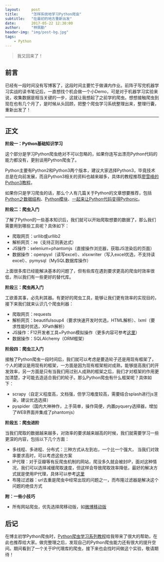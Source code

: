 ```yaml
---
layout:     post
title:      "怎样系统地学习Python爬虫"
subtitle:   "在最初的地方重新出发"
date:       2017-05-22 12:30:00
author:     "林佩勤"
header-img: "img/post-bg.jpg"
tags:
    - Python
---
```


> 我又回来了！


## 前言

已经有一段时间没有写博客了，这段时间主要忙于做课内作业。前阵子写完机器学习实战的读书笔记后，一直想找个机会做一个小Demo，可是对于机器学习实验来说，收集数据是相当关键的一步，这就让我想起了之前学的爬虫。想想接触爬虫到现在也有几个月了，是时候从头回顾，把整个爬虫学习系统整理出来，整理行囊，重新出发了！

---

## 正文

**阶段一：Python基础知识学习**

这个部分是学习Python爬虫绝对不可以忽略的，如果你连写出漂亮Python代码的能力都没有，更别谈用Python爬虫了。

Python主要有Python2和Python3两个版本，建议大家选择Python3，毕竟技术总是在向前发展，而且Python3相关的资料也越来越多，具体的教程推荐[廖雪峰的Python3教程](http://www.liaoxuefeng.com/wiki/0014316089557264a6b348958f449949df42a6d3a2e542c000)。

如果你只是学习爬虫的话，那么个人有几篇关于Python的文章想要推荐，包括[Python之数据结构](https://lpq29743.github.io/redant/2016/12/01/PythonDataStructure/)、[Python模块](https://lpq29743.github.io/redant/2017/03/25/PythonModule/)、[一起来让Python代码变得Pythonic](https://lpq29743.github.io/redant/2017/04/11/Pythonic/)。

**阶段二：爬虫入门**

了解了Python的一些基本知识后，我们就可以开始爬取想要的数据了，那么我们需要用到哪些工具呢？具体如下：

- 爬取网页：urllib或urllib2
- 解析网页：re（支持正则表达式）
- JS操作：selenium+phantomjs（直接操作浏览器，获取JS渲染后的页面）
- 数据操作：openpyxl（读写excel）、xlsxwriter（写入excel优选，不支持读excel）、pymysql（MySQL数据库操作）

上面很多库已经能解决基本的问题了，但有些库在遇到要求更高的爬虫时效率很低，所以我们有一些更好的替代库。

**阶段三：爬虫再入门**

工欲善其事，必先利其器。有更好的爬虫工具，能够让我们更有效率的实现目的，接下来我们就来认识几个爬虫利器：

- 爬取网页：requests
- 解析网页：beautifulsoup4（要求快速开发时优选，HTML解析）、lxml（要求性能时优选，XPath解析）
- JS操作：F12开发者工具+Python模拟操作（更多内容可参考[这里](https://www.zhihu.com/question/21471960/answer/154098407)）
- 数据操作：SQLAlchemy（ORM框架）

**阶段四：爬虫三入门**

接触了Python爬虫一段时间后，我们就可以考虑是要造轮子还是用现有框架了，个人的建议是用现有的框架，一方面是因为现有框架相对成熟，能够提高我们的开发效率，另一方面是只有当我们用过别人成熟的框架之后，我们才对框架的作用更加清楚，才可能去造适合我们的轮子。那么Python爬虫有什么框架呢？具体如下：

- scrapy（自定义程度高，文档强，但学习难度较高，需要结合splash进行js渲染，建议优选选择）
- pyspider（国内大神神作，上手简单，操作简便，内置pyquery选择器，增加了WEB界面并集成了phantomjs）

**阶段五：爬虫进阶**

当我们爬取的数据越来越多，对效率的要求越来越高的时候，我们就需要学习一些更深的内容，包括以下几个方面：

- 多线程、多进程、分布式：三种方式从左到右，一个比一个强大， 当我们对效率要求高时，可以考虑这些方案
- IP代理：对于豆瓣等有反爬虫机制的网站，爬没多久就会被封IP，面对这种情况，我们可以选择减缓爬取速度，但这样会导致爬取效率降低，最好的解决方式就是使用IP代理，具体可以参考[这里](https://www.zhihu.com/question/47464143)
- 布隆过滤器：url去重是爬虫中经常出现的问题之一，而布隆过滤器是解决这个问题的绝佳方式

**附：一些小技巧**

- 所有网站爬虫，优先选择爬移动版，如[微博移动版](http://m.weibo.com)


## 后记

在博主初学Python爬虫时，[Python爬虫学习系列教程](http://cuiqingcai.com/1052.html)给我带来了很大的帮助，在此也推荐给大家。做完整理之后，发现自己的Python爬虫能力还有很大的提升空间。期间看到了一个关于IP代理库的爬虫，接下来也会找时间做这个实验，敬请期待！